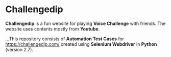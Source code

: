Challengedip
============
**Challengedip** is a fun website for playing **Voice Challenge** with friends. The website uses contents mostly from __Youtube__.

...This repository consists of **Automation Test Cases** for https://challengedip.com/ created using __Selenium Webdriver__ in **Python** (version 2.7).
